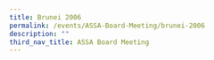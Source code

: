 ```yaml
---
title: Brunei 2006
permalink: /events/ASSA-Board-Meeting/brunei-2006
description: ""
third_nav_title: ASSA Board Meeting
---
```

